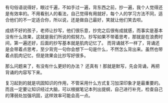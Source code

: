 有句俗语说得好，眼过千遍，不如手过一遍，背东西之前，抄一遍，我个人觉得还是有效率的。不用看别人的看法，自己觉得有用就好，每个人的学习方法不同，适合他们的不一定适合你，所以说，还是做自己最好，笑就让他们笑去呗。

成绩不好的孩子，老师让抄写，他们很乐意，抄完之后很有成就感，而事实是基本没有什么效果，这就是我们所说的假努力。抄写如果不带着思考，那就是在浪费时间，第一遍还好，后面的抄写基本就是肌肉记忆了。
而背诵就不一样了，背诵还是会带着点思考，至少背完一句你会想下一句是什么，不然怎么背出来。虽然也带着点肌肉记忆，但是效果会比抄写好很多。

那么问题来了，有没有什么更好的办法？
还真有！那就是默写，先会背诵，再把背诵的内容写下来。


复习起到的就是巩固知识的作用，不管采用什么方式复习加深印象才是最重要的。而且一定要让知识经过大脑，可以根据笔记本列出提纲，自己进行补充，检查自己的薄弱处加强巩固，这样效率可能会高一点。